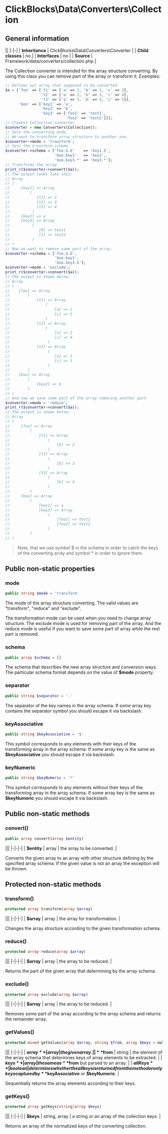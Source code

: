 # ClickBlocks\Data\Converters\Collection #

## General information ##

||
|-|-|
| **Inheritance** | ClickBlocks\Data\Converters\Converter |
| **Child classes** | no |
| **Interfaces** | no |
| **Source** | Framework/data/converters/collection.php |

The Collection converter is intended for the array structure converting. By using this class you can remove part of the array or transform it. Examples:
```php
// Defines our array that supposed to be converted.
$a = ['foo' => ['t1' => ['a' => 1, 'b' => 2, 'c' => 3],
                't2' => ['a' => 2, 'b' => 3, 'c' => 4],
                't3' => ['a' => 3, 'b' => 4, 'c' => 5]],
      'boo' => ['key1' => 'a',
                'key2' => 'b',
                'key3' => ['foo1' => 'test1',
                           'foo2' => 'test2']]];
// Creates Collection converter.
$converter = new Converters\Collection();
// Sets the converting mode.
// We want to transform array structure to another one.
$converter->mode = 'transform';
// Sets the transform schema.
$converter->schema = ['foo.$.b'    => 'key1.$',
                      'boo.key1'   => 'key2',
                      'boo.key3.*' => 'key3.*'];
// Transforms the array.
print_r($converter->convert($a));
// The output looks like this:
// Array 
// ( 
//     [key1] => Array 
//         ( 
//            [t1] => 2 
//            [t2] => 3 
//            [t3] => 4 
//          )
//     [key2] => a 
//     [key3] => Array 
//          ( 
//             [0] => test1 
//             [1] => test2 
//          )
// )
// Now we want to remove some part of the array.
$converter->schema = ['foo.$.b',
                      'boo.key1',
                      'boo.key3.$'];
$converter->mode = 'exclude';
print_r($converter->convert($a));
// The output is shown below:
// Array 
// ( 
//    [foo] => Array 
//        ( 
//            [t1] => Array 
//                ( 
//                    [a] => 1
//                    [c] => 3 
//                )
//            [t2] => Array 
//                ( 
//                    [a] => 2 
//                    [c] => 4 
//                 )
//            [t3] => Array 
//                 ( 
//                    [a] => 3 
//                    [c] => 5 
//                 )
//        )
//    [boo] => Array 
//        ( 
//            [key2] => b 
//        )
// )
// And now we save some part of the array removing another part.
$converter->mode = 'reduce';
print_r($converter->convert($a));
// The output is shown below:
// Array 
// ( 
//     [foo] => Array 
//         ( 
//             [t1] => Array 
//                 ( 
//                     [b] => 2 
//                 )
//             [t2] => Array 
//                 ( 
//                     [b] => 3 
//                 )
//             [t3] => Array 
//                 ( 
//                     [b] => 4 
//                 )
//         )
//     [boo] => Array 
//         ( 
//             [key1] => a 
//             [key3] => Array 
//                 ( 
//                     [foo1] => test1 
//                     [foo2] => test2 
//                 )
//         )
// )
```

> Note, that we use symbol $ in the schema in order to catch the keys of the converting array and symbol \* in order to ignore them.

## Public non-static properties ##

### **mode**

```php
public string $mode = 'transform'
```

The mode of the array structure converting. The valid values are "transform", "reduce" and "exclude".

The transformation mode can be used when you need to change array structure. The exclude mode is used for removing part of the array. And the reduce mode is useful if you want to save some part of array while the rest part is removed.

### **schema**

```php
public array $schema = []
```

The schema that describes the new array structure and conversion ways. The particular schema format depends on the value of **$mode** property.

### **separator**

```php
public string $separator = '.'
```

The separator of the key names in the array schema. If some array key contains the separator symbol you should escape it via backslash.

### **keyAssociative**

```php
public string $keyAssociative = '$'
```

This symbol corresponds to any elements with their keys of the transforming array in the array schema. If some array key is the same as **$keyAssociative** you should escape it via backslash.

### **keyNumeric**

```php
public string $keyNumeric = '*'
```

This symbol corresponds to any elements without their keys of the transforming array in the array schema. If some array key is the same as **$keyNumeric** you should escape it via backslash.

## Public non-static methods ##

### **convert()**

```php
public array convert(array $entity)
```

|||
|-|-|-|
| **$entity** | array | the array to be converted. |

Converts the given array to an array with other structure defining by the specified array schema. If the given value is not an array the exception will be thrown.

## Protected non-static methods ##

### **transform()**

```php
protected array transform(array $array)
```

|||
|-|-|-|
| **$array** | array | the array for transformation. |

Changes the array structure according to the given transformation schema.

### **reduce()**

```php
protected array reduce(array $array)
```

|||
|-|-|-|
| **$array** | array | the array to be reduced. |

Returns the part of the given array that determining by the array schema.

### **exclude()**

```php
protected array exclude(array $array)
```

|||
|-|-|-|
| **$array** | array | the array to be reduced. |

Removes some part of the array according to the array schema and returns the remainder array.

### **getValues()**

```php
protected mixed getValues(array $array, string $from, array $keys = null, boolean $allKeys = false)
```

|||
|-|-|-|
| **$array** | array | the given array. |
| **$from** | string | the element of the array schema that determines keys of array elements to be extracted. |
| **$keys** | array | the same as **$from** but parsed to an array. |
| **$allKeys** | boolean | determines whether the all keys is returned from the method or only keys captured by **$keyAssociative** or **$keyNumeric**. |

Sequentially returns the array elements according to their keys.

### **getKeys()**

```php
protected array getKeys(string|array $keys)
```

|||
|-|-|-|
| **$keys** | string, array | a string or an array of the collection keys. |

Returns an array of the normalized keys of the converting collection.